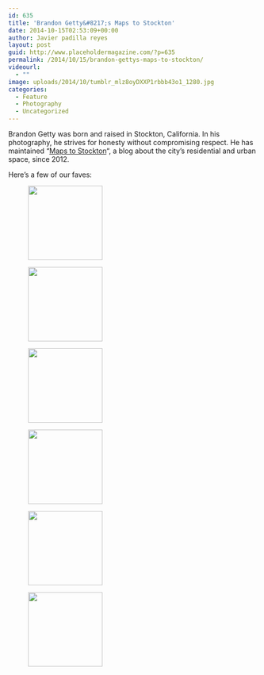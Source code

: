 ```yaml
---
id: 635
title: 'Brandon Getty&#8217;s Maps to Stockton'
date: 2014-10-15T02:53:09+00:00
author: Javier padilla reyes
layout: post
guid: http://www.placeholdermagazine.com/?p=635
permalink: /2014/10/15/brandon-gettys-maps-to-stockton/
videourl:
  - ""
image: uploads/2014/10/tumblr_mlz8oyDXXP1rbbb43o1_1280.jpg
categories:
  - Feature
  - Photography
  - Uncategorized
---
```

<span class="il">Brandon</span> Getty was born and raised in Stockton, California. In his photography, he strives for honesty without compromising respect. He has maintained &#8220;[Maps to Stockton](http://mapstostockton.tumblr.com/)&#8220;, a blog about the city&#8217;s residential and urban space, since 2012.

<!--more-->

Here&#8217;s a few of our faves:

<div id='gallery-3' class='gallery galleryid-635 gallery-columns-1 gallery-size-thumbnail'>
  <figure class='gallery-item'>

  <div class='gallery-icon landscape'>
    <a href='http://localhost:8888/wordpress/2014/10/15/brandon-gettys-maps-to-stockton/tumblr_mr51h0q4hb1rbbb43o1_1280/'><img width="150" height="150" src="http://localhost:8888/wordpress/wp-content/uploads/2014/10/tumblr_mr51h0Q4hB1rbbb43o1_1280-150x150.jpg" class="attachment-thumbnail size-thumbnail" alt="" srcset="http://localhost:8888/wordpress/wp-content/uploads/2014/10/tumblr_mr51h0Q4hB1rbbb43o1_1280-150x150.jpg 150w, http://localhost:8888/wordpress/wp-content/uploads/2014/10/tumblr_mr51h0Q4hB1rbbb43o1_1280-100x100.jpg 100w" sizes="100vw" /></a>
  </div></figure><figure class='gallery-item'>

  <div class='gallery-icon landscape'>
    <a href='http://localhost:8888/wordpress/2014/10/15/brandon-gettys-maps-to-stockton/tumblr_mnqp1xqqx71qb8e2bo1_1280/'><img width="150" height="150" src="http://localhost:8888/wordpress/wp-content/uploads/2014/10/tumblr_mnqp1xqqX71qb8e2bo1_1280-150x150.jpg" class="attachment-thumbnail size-thumbnail" alt="" srcset="http://localhost:8888/wordpress/wp-content/uploads/2014/10/tumblr_mnqp1xqqX71qb8e2bo1_1280-150x150.jpg 150w, http://localhost:8888/wordpress/wp-content/uploads/2014/10/tumblr_mnqp1xqqX71qb8e2bo1_1280-100x100.jpg 100w" sizes="100vw" /></a>
  </div></figure><figure class='gallery-item'>

  <div class='gallery-icon landscape'>
    <a href='http://localhost:8888/wordpress/2014/10/15/brandon-gettys-maps-to-stockton/tumblr_mluc9lumty1rbbb43o1_1280/'><img width="150" height="150" src="http://localhost:8888/wordpress/wp-content/uploads/2014/10/tumblr_mluc9lumtY1rbbb43o1_1280-150x150.jpg" class="attachment-thumbnail size-thumbnail" alt="" srcset="http://localhost:8888/wordpress/wp-content/uploads/2014/10/tumblr_mluc9lumtY1rbbb43o1_1280-150x150.jpg 150w, http://localhost:8888/wordpress/wp-content/uploads/2014/10/tumblr_mluc9lumtY1rbbb43o1_1280-100x100.jpg 100w" sizes="100vw" /></a>
  </div></figure><figure class='gallery-item'>

  <div class='gallery-icon landscape'>
    <a href='http://localhost:8888/wordpress/2014/10/15/brandon-gettys-maps-to-stockton/pplarebeindead/'><img width="150" height="150" src="http://localhost:8888/wordpress/wp-content/uploads/2014/10/pplarebeindead-150x150.jpg" class="attachment-thumbnail size-thumbnail" alt="" srcset="http://localhost:8888/wordpress/wp-content/uploads/2014/10/pplarebeindead-150x150.jpg 150w, http://localhost:8888/wordpress/wp-content/uploads/2014/10/pplarebeindead-100x100.jpg 100w" sizes="100vw" /></a>
  </div></figure><figure class='gallery-item'>

  <div class='gallery-icon landscape'>
    <a href='http://localhost:8888/wordpress/2014/10/15/brandon-gettys-maps-to-stockton/tumblr_mlz8oydxxp1rbbb43o1_1280/'><img width="150" height="150" src="http://localhost:8888/wordpress/wp-content/uploads/2014/10/tumblr_mlz8oyDXXP1rbbb43o1_1280-150x150.jpg" class="attachment-thumbnail size-thumbnail" alt="" srcset="http://localhost:8888/wordpress/wp-content/uploads/2014/10/tumblr_mlz8oyDXXP1rbbb43o1_1280-150x150.jpg 150w, http://localhost:8888/wordpress/wp-content/uploads/2014/10/tumblr_mlz8oyDXXP1rbbb43o1_1280-100x100.jpg 100w" sizes="100vw" /></a>
  </div></figure><figure class='gallery-item'>

  <div class='gallery-icon portrait'>
    <a href='http://localhost:8888/wordpress/2014/10/15/brandon-gettys-maps-to-stockton/onetree/'><img width="150" height="150" src="http://localhost:8888/wordpress/wp-content/uploads/2014/10/onetree-150x150.jpg" class="attachment-thumbnail size-thumbnail" alt="" srcset="http://localhost:8888/wordpress/wp-content/uploads/2014/10/onetree-150x150.jpg 150w, http://localhost:8888/wordpress/wp-content/uploads/2014/10/onetree-100x100.jpg 100w" sizes="100vw" /></a>
  </div></figure>
</div>
